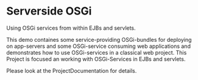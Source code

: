 Serverside OSGi
===============

Using OSGi services from within EJBs and servlets.

This demo containes some service-providing OSGi-bundles for deploying on app-servers
and some OSGi-service consuming web applications and demonstrates how to use OSGi-services
in a classical web project. This Project is focused an working with OSGi-Services in EJBs and servlets.

Please look at the ProjectDocumentation for details.